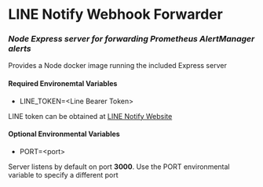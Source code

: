 # LINE Notify Webhook Forwarder

### _Node Express server for forwarding Prometheus AlertManager alerts_

Provides a Node docker image running the included Express server

#### Required Environemtal Variables

- LINE_TOKEN=&lt;Line Bearer Token&gt;

LINE token can be obtained at [LINE Notify Website](https://notify-bot.line.me/en/)

#### Optional Environmental Variables

- PORT=&lt;port&gt;

Server listens by default on port **3000**. Use the PORT environmental variable to specify a different port
